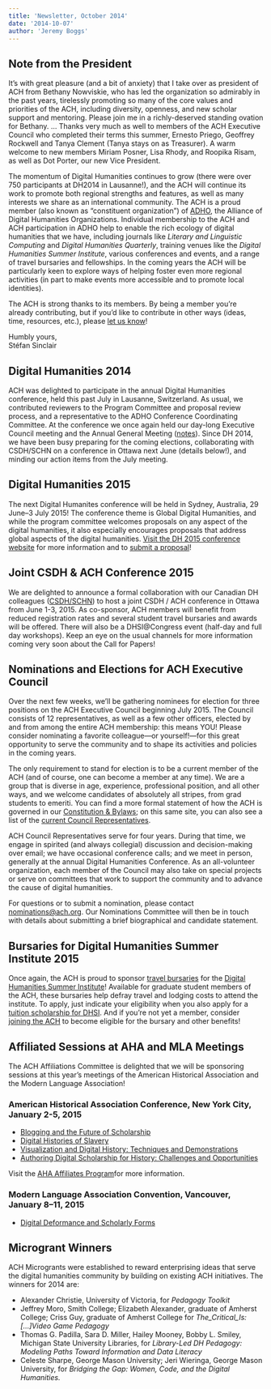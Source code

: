```yaml
---
title: 'Newsletter, October 2014'
date: '2014-10-07'
author: 'Jeremy Boggs'
---
```

## Note from the President

It’s with great pleasure (and a bit of anxiety) that I take over as president of ACH from Bethany Nowviskie, who has led the organization so admirably in the past years, tirelessly promoting so many of the core values and priorities of the ACH, including diversity, openness, and new scholar support and mentoring. Please join me in a richly-deserved standing ovation for Bethany. … Thanks very much as well to members of the ACH Executive Council who completed their terms this summer, Ernesto Priego, Geoffrey Rockwell and Tanya Clement (Tanya stays on as Treasurer). A warm welcome to new members Miriam Posner, Lisa Rhody, and Roopika Risam, as well as Dot Porter, our new Vice President.

The momentum of Digital Humanities continues to grow (there were over 750 participants at DH2014 in Lausanne!), and the ACH will continue its work to promote both regional strengths and features, as well as many interests we share as an international community. The ACH is a proud member (also known as “constituent organization”) of [ADHO](http://adho.org), the Alliance of Digital Humanities Organizations. Individual membership to the ACH and ACH participation in ADHO help to enable the rich ecology of digital humanities that we have, including journals like *Literary and Linguistic Computing* and *Digital Humanities Quarterly*, training venues like the *Digital Humanities Summer Institute*, various conferences and events, and a range of travel bursaries and fellowships. In the coming years the ACH will be particularly keen to explore ways of helping foster even more regional activities (in part to make events more accessible and to promote local identities).

The ACH is strong thanks to its members. By being a member you’re already contributing, but if you’d like to contribute in other ways (ideas, time, resources, etc.), please [let us know](mailto:secretary@ach.org)!

Humbly yours,  
Stéfan Sinclair

## Digital Humanities 2014

ACH was delighted to participate in the annual Digital Humanities conference, held this past July in Lausanne, Switzerland. As usual, we contributed reviewers to the Program Committee and proposal review process, and a representative to the ADHO Conference Coordinating Committee. At the conference we once again held our day-long Executive Council meeting and the Annual General Meeting ([notes](/news/2014/09/notes-from-2014-annual-general-meeting/)). Since DH 2014, we have been busy preparing for the coming elections, collaborating with CSDH/SCHN on a conference in Ottawa next June (details below!), and minding our action items from the July meeting.

## Digital Humanities 2015

The next Digital Humanites conference will be held in Sydney, Australia, 29 June–3 July 2015! The conference theme is Global Digital Humanities, and while the program committee welcomes proposals on any aspect of the digital humanities, it also especially encourages proposals that address global aspects of the digital humanities. [Visit the DH 2015 conference website](http://dh2015.org) for more information and to [submit a proposal](http://dh2015.org/cfp/)!

## Joint CSDH &amp; ACH Conference 2015

We are delighted to announce a formal collaboration with our Canadian DH colleagues ([CSDH/SCHN](http://csdh-schn.org)) to host a joint CSDH / ACH conference in Ottawa from June 1-3, 2015. As co-sponsor, ACH members will benefit from reduced registration rates and several student travel bursaries and awards will be offered. There will also be a DHSI@Congress event (half-day and full day workshops). Keep an eye on the usual channels for more information coming very soon about the Call for Papers!

## Nominations and Elections for ACH Executive Council

Over the next few weeks, we’ll be gathering nominees for election for three positions on the ACH Executive Council beginning July 2015. The Council consists of 12 representatives, as well as a few other officers, elected by and from among the entire ACH membership: this means YOU! Please consider nominating a favorite colleague—or yourself!—for this great opportunity to serve the community and to shape its activities and policies in the coming years.

The only requirement to stand for election is to be a current member of the ACH (and of course, one can become a member at any time). We are a group that is diverse in age, experience, professional position, and all other ways, and we welcome candidates of absolutely all stripes, from grad students to emeriti. You can find a more formal statement of how the ACH is governed in our [Constitution &amp; Bylaws](/about/constitution/); on this same site, you can also see a list of the [current Council Representatives](/about/officers/).

ACH Council Representatives serve for four years. During that time, we engage in spirited (and always collegial) discussion and decision-making over email; we have occasional conference calls; and we meet in person, generally at the annual Digital Humanities Conference. As an all-volunteer organization, each member of the Council may also take on special projects or serve on committees that work to support the community and to advance the cause of digital humanities.

For questions or to submit a nomination, please contact nominations@ach.org. Our Nominations Committee will then be in touch with details about submitting a brief biographical and candidate statement.

## Bursaries for Digital Humanities Summer Institute 2015

Once again, the ACH is proud to sponsor [travel bursaries](http://dhsi.org/scholarships.php) for the [Digital Humanities Summer Institute](http://dhsi.org/)! Available for graduate student members of the ACH, these bursaries help defray travel and lodging costs to attend the institute. To apply, just indicate your eligibility when you also apply for a [tuition scholarship for DHSI](http://dhsi.org/scholarships.php). And if you’re not yet a member, consider [joining the ACH](https://members.ach.org/) to become eligible for the bursary and other benefits!

## Affiliated Sessions at AHA and MLA Meetings

The ACH Affiliations Committee is delighted that we will be sponsoring sessions at this year’s meetings of the American Historical Association and the Modern Language Association!

### American Historical Association Conference, New York City, January 2-5, 2015

- [Blogging and the Future of Scholarship](https://aha.confex.com/aha/2015/webprogram/Session12211.html)
- [Digital Histories of Slavery](https://aha.confex.com/aha/2015/webprogram/Session12216.html)
- [Visualization and Digital History: Techniques and Demonstrations](https://aha.confex.com/aha/2015/webprogram/Session12219.html)
- [Authoring Digital Scholarship for History: Challenges and Opportunities](https://aha.confex.com/aha/2015/webprogram/Session12203.html)

Visit the [AHA Affiliates Program](https://aha.confex.com/aha/2015/webprogram/affiliate401.html)for more information.

### Modern Language Association Convention, Vancouver, January 8–11, 2015

- [Digital Deformance and Scholarly Forms](http://www.mla.org/program_details?prog_id=292&year=2015)

## Microgrant Winners

ACH Microgrants were established to reward enterprising ideas that serve the digital humanities community by building on existing ACH initiatives. The winners for 2014 are:

- Alexander Christie, University of Victoria, for *Pedagogy Toolkit*
- Jeffrey Moro, Smith College; Elizabeth Alexander, graduate of Amherst College; Criss Guy, graduate of Amherst College for *The\_Critical\_Is: \[…\]Video Game Pedagogy*
- Thomas G. Padilla, Sara D. Miller, Hailey Mooney, Bobby L. Smiley, Michigan State University Libraries, for *Library-Led DH Pedagogy: Modeling Paths Toward Information and Data Literacy*
- Celeste Sharpe, George Mason University; Jeri Wieringa, George Mason University, for *Bridging the Gap: Women, Code, and the Digital Humanities.*
